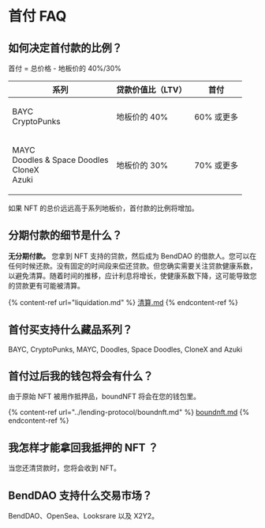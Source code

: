 # 首付 FAQ

## 如何决定首付款的比例？&#x20;

首付 = 总价格 - 地板价的 40%/30% 

| 系列                                                           | 贷款价值比（LTV）              | 首付 |
| -------------------------------------------------------------- | -------------------------- | ------------ |
| <p>BAYC<br>CryptoPunks</p>                                     | 地板价的 40%                 | 60% 或更多  |
| <p>MAYC<br>Doodles &#x26; Space Doodles<br>CloneX<br>Azuki</p> | 地板价的 30%             | 70% 或更多  |

如果 NFT 的总价远远高于系列地板价，首付款的比例将增加。

## **分期付款**的细节是什么？

**无分期付款。** 您拿到 NFT 支持的贷款，然后成为 BendDAO 的借款人。您可以在任何时候还款。没有固定的时间段来偿还贷款。但您确实需要关注贷款健康系数，以避免清算。随着时间的推移，应计利息将增长，使健康系数下降，这可能导致您的贷款更有可能被清算。

{% content-ref url="liquidation.md" %}
[清算.md](liquidation.md)
{% endcontent-ref %}

## 首付买支持什么藏品系列？

BAYC, CryptoPunks, MAYC, Doodles, Space Doodles, CloneX and Azuki

## 首付过后我的钱包将会有什么？

由于原始 NFT 被用作抵押品，boundNFT 将会在您的钱包里。

{% content-ref url="../lending-protocol/boundnft.md" %}
[boundnft.md](../lending-protocol/boundnft.md)
{% endcontent-ref %}

## 我怎样才能拿回我抵押的 NFT ？

当您还清贷款时，您将会收到 NFT。&#x20;

## BendDAO 支持什么交易市场？

BendDAO、OpenSea、Looksrare 以及 X2Y2。
